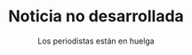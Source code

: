 ---
layout: ../../../layouts/LayoutMD.astro
title: Noticia no desarrollada
subtitle: Los periodistas están en huelga
topic: Sociales
description: No tiene nada, hay que sentarse a escribir

---